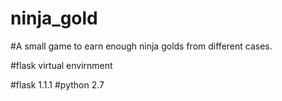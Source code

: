 # ninja_gold

#A small game to earn enough ninja golds from different cases.

#flask virtual envirnment

#flask 1.1.1 #python 2.7

